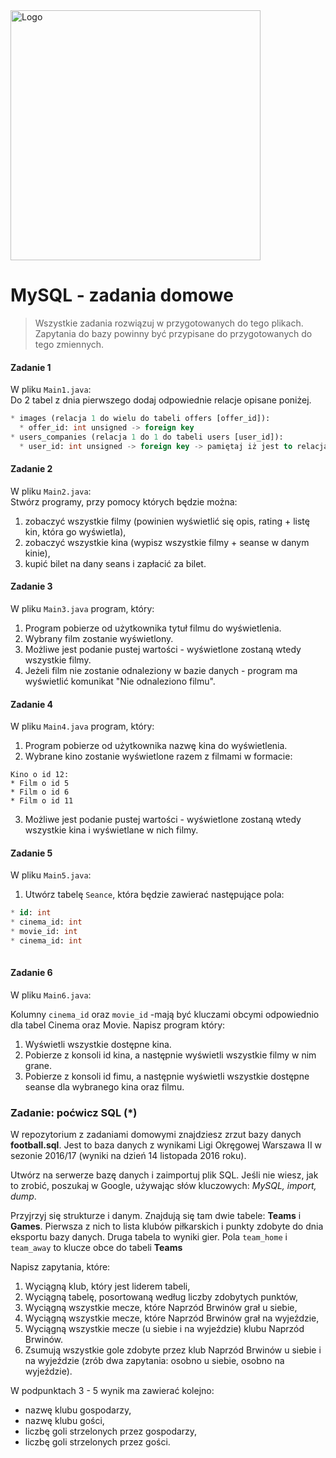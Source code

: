 <img alt="Logo" src="http://coderslab.pl/svg/logo-coderslab.svg" width="400">

# MySQL - zadania domowe
> Wszystkie zadania rozwiązuj w przygotowanych do tego plikach. Zapytania do bazy powinny być przypisane do przygotowanych do tego zmiennych.

#### Zadanie 1
W pliku `Main1.java`:  
Do 2 tabel z dnia pierwszego dodaj odpowiednie relacje opisane poniżej. 
```SQL
* images (relacja 1 do wielu do tabeli offers [offer_id]):
  * offer_id: int unsigned -> foreign key
* users_companies (relacja 1 do 1 do tabeli users [user_id]):
  * user_id: int unsigned -> foreign key -> pamiętaj iż jest to relacja 1 do 1
```
#### Zadanie 2
W pliku `Main2.java`:  
Stwórz programy, przy pomocy których będzie można:

1. zobaczyć wszystkie filmy (powinien wyświetlić się opis, rating + listę kin, która go wyświetla),
2. zobaczyć wszystkie kina (wypisz wszystkie filmy + seanse w danym kinie),
3. kupić bilet na dany seans i zapłacić za bilet.

#### Zadanie 3
W pliku `Main3.java` program, który:

1. Program pobierze od użytkownika tytuł filmu do wyświetlenia.
2. Wybrany film zostanie wyświetlony.
3. Możliwe jest podanie pustej wartości - wyświetlone zostaną wtedy wszystkie filmy.
4. Jeżeli film nie zostanie odnaleziony w bazie danych - program ma wyświetlić komunikat "Nie odnaleziono filmu".


#### Zadanie 4
W pliku `Main4.java` program, który:

1. Program pobierze od użytkownika nazwę kina do wyświetlenia.
2. Wybrane kino zostanie wyświetlone razem z filmami w formacie:
```
Kino o id 12:
* Film o id 5
* Film o id 6
* Film o id 11
```

3. Możliwe jest podanie pustej wartości - wyświetlone zostaną wtedy wszystkie kina i wyświetlane w nich filmy.

#### Zadanie 5
W pliku `Main5.java`:

1. Utwórz tabelę `Seance`, która będzie zawierać następujące pola:
```SQL
* id: int
* cinema_id: int
* movie_id: int
* cinema_id: int
  
```
#### Zadanie 6
W pliku `Main6.java`:  

Kolumny `cinema_id` oraz `movie_id` -mają być kluczami obcymi odpowiednio dla tabel Cinema oraz Movie.
Napisz program który:  

1. Wyświetli wszystkie dostępne kina.
2. Pobierze z konsoli id kina, a następnie wyświetli wszystkie filmy w nim grane.
3. Pobierze z konsoli id fimu, a następnie wyświetli wszystkie dostępne seanse dla wybranego kina oraz filmu.



### Zadanie: poćwicz SQL (*)

W repozytorium z zadaniami domowymi znajdziesz zrzut bazy danych **football.sql**. Jest to baza danych z wynikami Ligi Okręgowej Warszawa II w sezonie 2016/17 (wyniki na dzień 14 listopada 2016 roku).

Utwórz na serwerze bazę danych i zaimportuj plik SQL. Jeśli nie wiesz, jak to zrobić, poszukaj w Google, używając słów kluczowych: *MySQL, import, dump*.

Przyjrzyj się strukturze i danym. Znajdują się tam dwie tabele: **Teams** i **Games**. Pierwsza z nich to lista klubów piłkarskich i punkty zdobyte do dnia eksportu bazy danych. Druga tabela to wyniki gier. Pola `team_home` i `team_away` to klucze obce do tabeli **Teams**

Napisz zapytania, które:

1. Wyciągną klub, który jest liderem tabeli,
2. Wyciągną tabelę, posortowaną według liczby zdobytych punktów,
3. Wyciągną wszystkie mecze, które Naprzód Brwinów grał u siebie,
4. Wyciągną wszystkie mecze, które Naprzód Brwinów grał na wyjeździe,
5. Wyciągną wszystkie mecze (u siebie i na wyjeździe) klubu Naprzód Brwinów. 
6. Zsumują wszystkie gole zdobyte przez klub Naprzód Brwinów u siebie i na wyjeździe (zrób dwa zapytania: osobno u siebie, osobno na wyjeździe).

W podpunktach 3 - 5 wynik ma zawierać kolejno: 

* nazwę klubu gospodarzy,
* nazwę klubu gości,
* liczbę goli strzelonych przez gospodarzy,
* liczbę goli strzelonych przez gości.  
